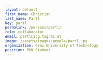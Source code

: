 ```yaml
---
layout: default
first_name: Christian
last_name: Partl
key: partl
permalink: /persons/partl/
role: collaborator
email: partl@icg.tugraz.at
image: /assets/images/people/partl.jpg
organization: Graz University of Technology
position: PhD Student
---
```

